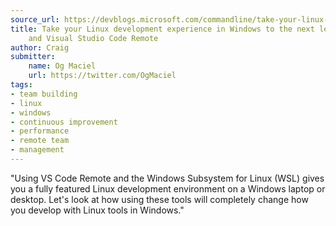 ```yaml
---
source_url: https://devblogs.microsoft.com/commandline/take-your-linux-development-experience-in-windows-to-the-next-level-with-wsl-and-visual-studio-code-remote/
title: Take your Linux development experience in Windows to the next level with WSL
    and Visual Studio Code Remote
author: Craig
submitter:
    name: Og Maciel
    url: https://twitter.com/OgMaciel
tags:
- team building
- linux
- windows
- continuous improvement
- performance
- remote team
- management
---
```


"Using VS Code Remote and the Windows Subsystem for Linux (WSL) gives you a fully featured Linux development environment on a Windows laptop or desktop. Let's look at how using these tools will completely change how you develop with Linux tools in Windows." 
